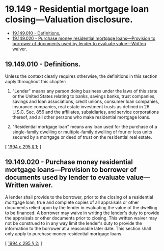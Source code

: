 # 19.149 - Residential mortgage loan closing—Valuation disclosure.
* [19.149.010 - Definitions.](#19149010---definitions)
* [19.149.020 - Purchase money residential mortgage loans—Provision to borrower of documents used by lender to evaluate value—Written waiver.](#19149020---purchase-money-residential-mortgage-loansprovision-to-borrower-of-documents-used-by-lender-to-evaluate-valuewritten-waiver)
## 19.149.010 - Definitions.
Unless the context clearly requires otherwise, the definitions in this section apply throughout this chapter:

1. "Lender" means any person doing business under the laws of this state or the United States relating to banks, savings banks, trust companies, savings and loan associations, credit unions, consumer loan companies, insurance companies, real estate investment trusts as defined in 26 U.S.C. Sec. 856 and the affiliates, subsidiaries, and service corporations thereof, and all other persons who make residential mortgage loans.

2. "Residential mortgage loan" means any loan used for the purchase of a single-family dwelling or multiple-family dwelling of four or less units secured by a mortgage or deed of trust on the residential real estate.

\[ [1994 c 295 § 1](https://lawfilesext.leg.wa.gov/biennium/1993-94/Pdf/Bills/Session%20Laws/Senate/6571-S.SL.pdf?cite=1994%20c%20295%20§%201); \]

## 19.149.020 - Purchase money residential mortgage loans—Provision to borrower of documents used by lender to evaluate value—Written waiver.
A lender shall provide to the borrower, prior to the closing of a residential mortgage loan, true and complete copies of all appraisals or other documents relied upon by the lender in evaluating the value of the dwelling to be financed. A borrower may waive in writing the lender's duty to provide the appraisals or other documents prior to closing. This written waiver may not be construed to in any way limit the lender's duty to provide the information to the borrower at a reasonable later date. This section shall only apply to purchase money residential mortgage loans.

\[ [1994 c 295 § 2](https://lawfilesext.leg.wa.gov/biennium/1993-94/Pdf/Bills/Session%20Laws/Senate/6571-S.SL.pdf?cite=1994%20c%20295%20§%202); \]

